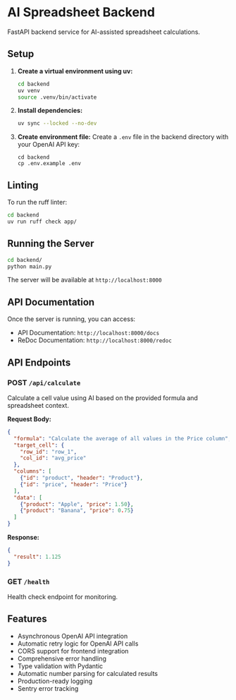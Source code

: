 # AI Spreadsheet Backend

FastAPI backend service for AI-assisted spreadsheet calculations.

## Setup

1. **Create a virtual environment using uv:**
   ```bash
   cd backend
   uv venv
   source .venv/bin/activate
   ```

2. **Install dependencies:**
   ```bash
   uv sync --locked --no-dev
   ```

3. **Create environment file:**
   Create a `.env` file in the backend directory with your OpenAI API key:
   ```
   cd backend
   cp .env.example .env
   ```

## Linting
To run the ruff linter:

```bash
cd backend
uv run ruff check app/
```

## Running the Server

```bash
cd backend/
python main.py
```

The server will be available at `http://localhost:8000`

## API Documentation

Once the server is running, you can access:
- API Documentation: `http://localhost:8000/docs`
- ReDoc Documentation: `http://localhost:8000/redoc`

## API Endpoints

### POST `/api/calculate`

Calculate a cell value using AI based on the provided formula and spreadsheet context.

**Request Body:**
```json
{
  "formula": "Calculate the average of all values in the Price column",
  "target_cell": {
    "row_id": "row_1",
    "col_id": "avg_price"
  },
  "columns": [
    {"id": "product", "header": "Product"},
    {"id": "price", "header": "Price"}
  ],
  "data": [
    {"product": "Apple", "price": 1.50},
    {"product": "Banana", "price": 0.75}
  ]
}
```

**Response:**
```json
{
  "result": 1.125
}
```

### GET `/health`

Health check endpoint for monitoring.

## Features

- Asynchronous OpenAI API integration
- Automatic retry logic for OpenAI API calls
- CORS support for frontend integration
- Comprehensive error handling
- Type validation with Pydantic
- Automatic number parsing for calculated results
- Production-ready logging 
- Sentry error tracking

